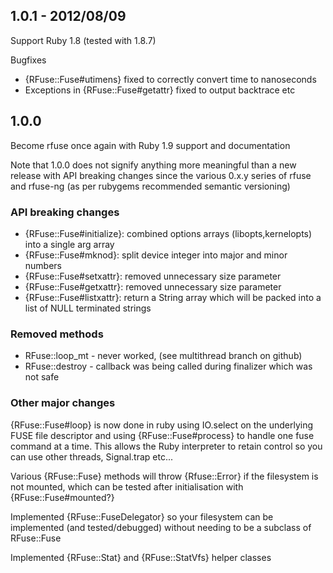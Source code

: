 1.0.1 - 2012/08/09
-----------------

Support Ruby 1.8 (tested with 1.8.7)

Bugfixes

 * {RFuse::Fuse#utimens} fixed to correctly convert time to nanoseconds
 * Exceptions in {RFuse::Fuse#getattr} fixed to output backtrace etc

1.0.0
----------------

Become rfuse once again with Ruby 1.9 support and documentation

Note that 1.0.0 does not signify anything more meaningful than a new release
with API breaking changes since the various 0.x.y series of rfuse and rfuse-ng
(as per rubygems recommended semantic versioning)


### API breaking changes

 * {RFuse::Fuse#initialize}: combined options arrays (libopts,kernelopts) into a single arg array
 * {RFuse::Fuse#mknod}: split device integer into major and minor numbers
 * {RFuse::Fuse#setxattr}: removed unnecessary size parameter
 * {RFuse::Fuse#getxattr}: removed unnecessary size parameter
 * {RFuse::Fuse#listxattr}: return a String array which will be packed into a list of
                            NULL terminated strings

### Removed methods
 
 * RFuse::loop_mt - never worked, (see multithread branch on github)
 * RFuse::destroy - callback was being called during finalizer which was not safe

### Other major changes

  {RFuse::Fuse#loop} is now done in ruby using IO.select on the underlying
     FUSE file descriptor and using {RFuse::Fuse#process} to handle one fuse
     command at a time. This allows the Ruby interpreter to retain control
     so you can use other threads, Signal.trap etc...

  Various {RFuse::Fuse} methods will throw {Rfuse::Error} if the filesystem is
  not mounted, which can be tested after initialisation with {RFuse::Fuse#mounted?}

  Implemented {RFuse::FuseDelegator} so your filesystem can be implemented (and tested/debugged)
  without needing to be a subclass of RFuse::Fuse
  
  Implemented {RFuse::Stat} and {RFuse::StatVfs} helper classes

